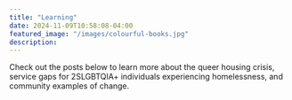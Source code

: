 ```yaml
---
title: "Learning"
date: 2024-11-09T10:58:08-04:00
featured_image: "/images/colourful-books.jpg"
description: 
---
```


Check out the posts below to learn more about the queer housing crisis, service gaps for 2SLGBTQIA+ individuals experiencing homelessness, and community examples of change.
